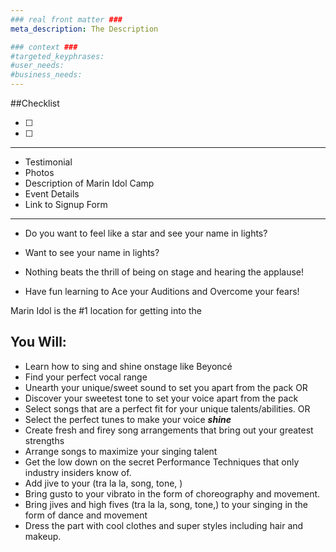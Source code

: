 ```yaml
---
### real front matter ###
meta_description: The Description

### context ###
#targeted_keyphrases:
#user_needs:
#business_needs:
---
```

##Checklist

- [ ]
- [ ]

---

- Testimonial
- Photos
- Description of Marin Idol Camp
- Event Details
- Link to Signup Form

---


- Do you want to feel like a star and see your name in lights?


- Want to see your name in lights?
- Nothing beats the thrill of  being on stage and hearing the applause!
- Have fun learning to Ace your Auditions and Overcome your fears!

Marin Idol is the #1 location for getting into the


## You Will:

- Learn how to sing and shine onstage like Beyoncé
- Find your perfect vocal range
- Unearth your unique/sweet sound to set you apart from the pack
OR
- Discover your sweetest tone to set your voice apart from the pack
- Select songs that are a perfect fit for your unique talents/abilities.
OR
- Select the perfect tunes to make your voice _**shine**_
- Create fresh and firey song arrangements that bring out your greatest strengths
- Arrange songs to maximize your singing talent
- Get the low down on the secret Performance Techniques that only industry insiders know of.
- Add jive to your (tra la la, song, tone, )
- Bring gusto to your vibrato in the form of choreography and movement.
- Bring jives and high fives (tra la la, song, tone,) to your singing in the form of dance and movement
- Dress the part with cool clothes and super styles including hair and makeup.

<!---
Want to be a star?
Want to see your name in lights?
Nothing beats the thrill of  being on stage and hearing the applause!
Have fun learning to Ace your Auditions and Overcome your fears!
You Will Learn:
Voice Technique; how to sing correctly
Find your best vocal range
Find the best songs that will feature your voice
Arrange songs to maximize your singing talent
Perforamance Techniques, microphone technique, star-quality
Choreography and movement
Acting and interpretation in your performance
Professional clothing and styling: Dress the Part
Hair and Makeup
-->
